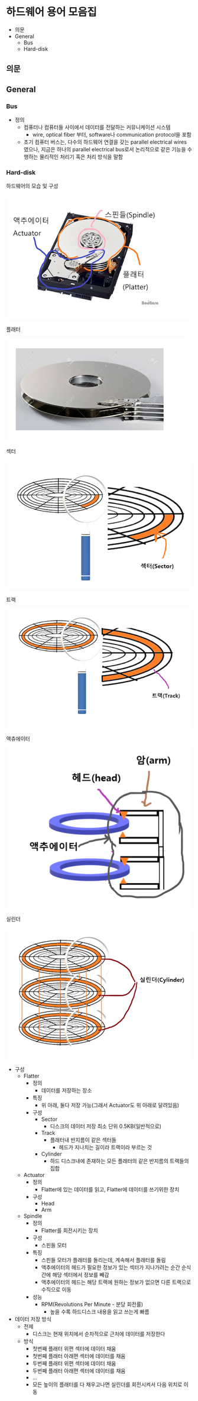 # 하드웨어 용어 모음집

- 의문
- General
  - Bus
  - Hard-disk

## 의문

## General

### Bus

- 정의
  - 컴퓨터나 컴퓨터들 사이에서 데이터를 전달하는 커뮤니케이션 시스템
    - wire, optical fiber 부터, software나 communication protocol을 포함
  - 초기 컴퓨터 버스는, 다수의 하드웨어 연결을 갖는 parallel electrical wires 였으나, 지금은 하나의 parallel electrical bus로서 논리적으로 같은 기능을 수행하는 물리적인 처리기 혹은 처리 방식을 말함

### Hard-disk

하드웨어의 모습 및 구성

![](./images/hardware/hard_disk1.png)

플래터

![](./images/hardware/flatter1.png)

섹터

![](./images/hardware/sector1.png)

트랙

![](./images/hardware/track1.png)

액츄에이터

![](./images/hardware/actuator1.png)

실린더

![](./images/hardware/cylinder1.png)

- 구성
  - Flatter
    - 정의
      - 데이터를 저장하는 장소
    - 특징
      - 위 아래, 둘다 저장 가능(그래서 Actuator도 위 아래로 달려있음)
    - 구성
      - Sector
        - 디스크의 데이터 저장 최소 단위 0.5KB(일반적으로)
      - Track
        - 플래터내 반지름이 같은 섹터들
          - 헤드가 지나치는 길이라 트랙이라 부르는 것
      - Cylinder
        - 하드 디스크내에 존재하는 모든 플래터의 같은 반지름의 트랙들의 집합
  - Actuator
    - 정의
      - Flatter에 있는 데이터를 읽고, Flatter에 데이터를 쓰기위한 장치
    - 구성
      - Head
      - Arm
  - Spindle
    - 정의
      - Flatter를 회전시키는 장치
    - 구성
      - 스핀들 모터
    - 특징
      - 스핀들 모터가 플래터를 돌리는데, 계속해서 플래터를 돌림
      - 액추에이터의 헤드가 필요한 정보가 있는 섹터가 지나가려는 순간 순식간에 해당 섹터에서 정보를 빼감
      - 액추에이터의 헤드는 해당 트랙에 원하는 정보가 없으면 다른 트랙으로 수직으로 이동
    - 성능
      - RPM(Revolutions Per Minute - 분당 회전률)
        - 높을 수록 하드디스크 내용을 읽고 쓰는게 빠름
- 데이터 저장 방식
  - 전제
    - 디스크는 현재 위치에서 순차적으로 근처에 데이터를 저장한다
  - 방식
    - 첫번째 플래터 위편 섹터에 데이터 채움
    - 첫번째 플래터 아래편 섹터에 데이터를 채움
    - 두번째 플래터 위편 섹터에 데이터 채움
    - 두번째 플래터 아래편 섹터에 데이터를 채움
    - ...
    - 모든 높이의 플래터를 다 채우고나면 실린더를 회전시켜서 다음 위치로 이동
